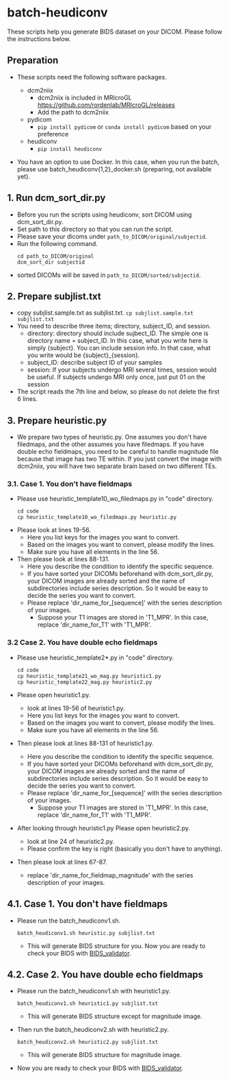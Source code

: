 # batch-heudiconv

These scripts help you generate BIDS dataset on your DICOM.
Please follow the instructions below.

## Preparation
- These scripts need the following software packages.
    - dcm2niix
        - dcm2niix is included in MRIcroGL https://github.com/rordenlab/MRIcroGL/releases
        - Add the path to dcm2niix
    - pydicom
        - ```pip install pydicom``` or ```conda install pydicom``` based on your preference
    - heudiconv
        - ```pip install heudiconv```

- You have an option to use Docker. In this case, when you run the batch, please use batch_heudiconv{1,2}_docker.sh (preparing, not available yet).

## 1. Run dcm_sort_dir.py
- Before you run the scripts using heudiconv, sort DICOM using dcm_sort_dir.py.
- Set path to this directory so that you can run the script.
- Please save your dicoms under `path_to_DICOM/original/subjectid`.
- Run the following command.
    ```
    cd path_to_DICOM/original
    dcm_sort_dir subjectid
    ```
- sorted DICOMs will be saved in `path_to_DICOM/sorted/subjectid`.

## 2. Prepare subjlist.txt
- copy subjlist.sample.txt as subjlist.txt.
    ```cp subjlist.sample.txt subjlist.txt```
- You need to describe three items; directory, subject_ID, and session.
    - directory: directory should include sujbect_ID. The simple one is directory name = subject_ID. In this case, what you write here is simply {subject}. You can include session info. In that case, what you write would be {subject}_{session}.
    - subject_ID: describe subject ID of your samples
    - session: If your subjects undergo MRI several times, session would be useful. If subjects undergo MRI only once, just put 01 on the session
- The script reads the 7th line and below, so please do not delete the first 6 lines.

## 3. Prepare heuristic.py
- We prepare two types of heuristic.py. One assumes you don't have filedmaps, and the other assumes you have filedmaps. If you have double echo fieldmaps, you need to be careful to handle magnitude file because that image has two TE within. If you just convert the image with dcm2niix, you will have two separate brain based on two different TEs. 


### 3.1. Case 1. You don't have fieldmaps
- Please use heuristic_template10_wo_filedmaps.py in "code" directory.
    ```
    cd code
    cp heuristic_template10_wo_filedmaps.py heuristic.py
    ```
- Please look at lines 19-56.
    - Here you list keys for the images you want to convert.
    - Based on the images you want to convert, please modify the lines.
    - Make sure you have all elements in the line 56.
- Then please look at lines 88-131.
    - Here you describe the condition to identify the specific sequence.
    - If you have sorted your DICOMs beforehand with dcm_sort_dir.py, your DICOM images are already sorted and the name of subdirectories include series description. So it would be easy to decide the series you want to convert.
    - Please replace 'dir_name_for_[sequence]' with the series description of your images.
        - Suppose your T1 images are stored in 'T1_MPR'. In this case, replace 'dir_name_for_T1' with 'T1_MPR'.

### 3.2 Case 2. You have double echo fieldmaps
- Please use heuristic_template2*.py in "code" directory.
    ```
    cd code
    cp heuristic_template21_wo_mag.py heuristic1.py
    cp heuristic_template22_mag.py heuristic2.py
    ```

- Please open heuristic1.py.
    - look at lines 19-56 of heuristic1.py.
    - Here you list keys for the images you want to convert.
    - Based on the images you want to convert, please modify the lines.
    - Make sure you have all elements in the line 56.
- Then please look at lines 88-131 of heuristic1.py.
    - Here you describe the condition to identify the specific sequence.
    - If you have sorted your DICOMs beforehand with dcm_sort_dir.py, your DICOM images are already sorted and the name of subdirectories include series description. So it would be easy to decide the series you want to convert.
    - Please replace 'dir_name_for_[sequence]' with the series description of your images.
        - Suppose your T1 images are stored in 'T1_MPR'. In this case, replace 'dir_name_for_T1' with 'T1_MPR'.

- After looking through heuristic1.py Please open heuristic2.py.
    - look at line 24 of heuristic2.py.
    - Please confirm the key is right (basically you don't have to anything).
- Then please look at lines 67-87.
    - replace 'dir_name_for_fieldmap_magnitude' with the series description of your images.

## 4.1. Case 1. You don't have fieldmaps
- Please run the batch_heudiconv1.sh.
    ```
    batch_heudiconv1.sh heuristic.py subjlist.txt
    ```
    - This will generate BIDS structure for you. Now you are ready to check your BIDS with [BIDS_validator](https://bids-standard.github.io/bids-validator/).

## 4.2. Case 2. You have double echo fieldmaps
- Please run the batch_heudiconv1.sh with heuristic1.py.
    ```
    batch_heudiconv1.sh heuristic1.py subjlist.txt
    ```
    - This will generate BIDS structure except for magnitude image.

- Then run the batch_heudiconv2.sh with heuristic2.py.
    ```
    batch_heudiconv2.sh heuristic2.py subjlist.txt
    ```
    - This will generate BIDS structure for magnitude image.

- Now you are ready to check your BIDS with [BIDS_validator](https://bids-standard.github.io/bids-validator/).

